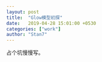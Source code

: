 ```yaml
---
layout: post
title:  "Glow模型初探"
date:   2019-04-28 15:01:00 +0530
categories: ["work"]
author: "Stan7"
---
```

占个坑慢慢写。